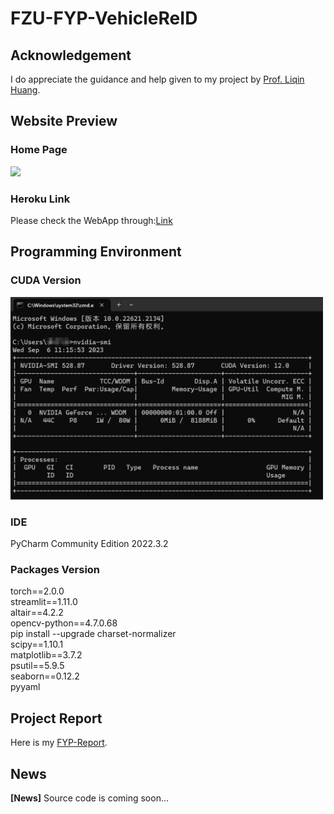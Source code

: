 # FZU-FYP-VehicleReID

## Acknowledgement
I do appreciate the guidance and help given to my project by [Prof. Liqin Huang](http://itlab.fzu.edu.cn/gzl/ZhuanJi/TeacherInfo2.aspx?No=T96022).

## Website Preview
### Home Page
<img src="images/homepage.gif" width="900">

### Heroku Link
Please check the WebApp through:[Link](http://itlab.fzu.edu.cn/gzl/ZhuanJi/TeacherInfo2.aspx?No=T96022)

## Programming Environment
### CUDA Version
<img src="images/nvidia-smi.png" width="500">

### IDE
PyCharm Community Edition 2022.3.2

### Packages Version
torch==2.0.0  
streamlit==1.11.0  
altair==4.2.2  
opencv-python==4.7.0.68  
pip install --upgrade charset-normalizer  
scipy==1.10.1    
matplotlib==3.7.2  
psutil==5.9.5  
seaborn==0.12.2  
pyyaml

## Project Report
Here is my [FYP-Report](https://drive.google.com/file/d/1jbUqSOgpFriuA3PUO2qAShqfJPhx5nD1/view?usp=drive_link).

## News
**[News]** Source code is coming soon...
